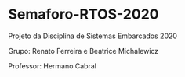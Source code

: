# Semaforo-RTOS-2020
Projeto da Disciplina de Sistemas Embarcados 2020

Grupo: Renato Ferreira e Beatrice Michalewicz

Professor: Hermano Cabral

